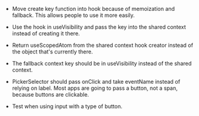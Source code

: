 - Move create key function into hook because of memoization and fallback. This allows people to use it more easily.
- Use the hook in useVisibility and pass the key into the shared context instead of creating it there.
- Return useScopedAtom from the shared context hook creator instead of the object that's currently there.
- The fallback context key should be in useVisibility instead of the shared context.

- PickerSelector should pass onClick and take eventName instead of relying on label. Most apps are going to pass a button, not a span, because buttons are clickable.
- Test when using input with a type of button.
